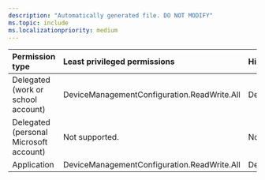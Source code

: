 ```yaml
---
description: "Automatically generated file. DO NOT MODIFY"
ms.topic: include
ms.localizationpriority: medium
---
```


|Permission type|Least privileged permissions|Higher privileged permissions|
|:---|:---|:---|
|Delegated (work or school account)|DeviceManagementConfiguration.ReadWrite.All|DeviceManagementConfiguration.Read.All|
|Delegated (personal Microsoft account)|Not supported.|Not supported.|
|Application|DeviceManagementConfiguration.ReadWrite.All|DeviceManagementConfiguration.Read.All|

